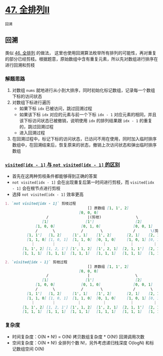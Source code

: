 # [47. 全排列II](https://leetcode-cn.com/problems/permutations-ii/solution/quan-pai-lie-ii-by-leetcode-solution/)

`回溯`

## 回溯

类似 [46. 全排列](https://leetcode-cn.com/problems/permutations/solution/quan-pai-lie-by-leetcode-solution-2/) 的做法，
这里也使用回溯算法枚举所有排列的可能性，再对重复的部分已经剪枝。根据题意，原始数组中含有重复元素，所以先对数组进行排序在进行回溯和剪枝

### 解题思路

1. 对数组 `nums` 就地进行从小到大排序，同时初始化标记数组，记录每一个数组下标的访问状态
2. 对数组下标进行遍历
    - 如果下标 `idx` 已被访问，跳过回溯过程
    - 如果该下标 `idx` 对应的元素与前一个下标 `idx - 1` 对应元素的相同，并且该下标访问状态已被撤销，说明使用 `idx` 的排列结果跟 `idx - 1` 的重复的，跳过回溯过程
    - 进入回溯过程
3. 在回溯过程中，标记下标的访问状态，已访问不用在使用，同时加入临时排序数组中，在回溯结束后，恢复原来的状态，撤销上次访问状态和弹出临时排序数组

### [`visited[idx - 1]` 与 `not visited[idx - 1]` 的区别](https://leetcode-cn.com/problems/permutations-ii/solution/hui-su-suan-fa-python-dai-ma-java-dai-ma-by-liwe-2/)

- 首先在这两种剪枝条件都能够得到正确的答案
- `not visited[idx - 1]` 会在出现重复后第一时间进行剪枝，而 `visited[idx - 1]` 会在根节点进行剪枝
- 选择 `not visited[idx - 1]` 效率更高

```markdown
1. `not visited[idx - 1]` 剪枝过程
                                      [] 原数组 [1, 1', 2]
                                  [0, 0, 0]
                   /                  |(剪枝)                \  
                 [1]                 [1']                   [2]
              [1, 0, 0]            [0, 1, 0]               [0, 0, 1]
              /       \            /        \              /       \(剪枝)
          [1, 1']   [1, 2]     [1', 1]    [1', 2]       [2, 1]    [2, 1']
          [1, 1, 0] [1, 0, 1]  [1, 1, 0]  [0, 1, 0]     [1, 0, 1] [0, 1, 1]
            ｜        ｜          ｜          ｜           ｜         ｜
        [1, 1', 2] [1, 2, 1'] [1', 1, 2]  [1', 2, 1]  [2, 1, 1']  [2, 1', 1]
        [1, 1, 1]  [1, 1, 1]  [1, 1, 1]   [1, 1, 1]   [1, 1, 1]   [1, 1, 1]

2. `visited[idx - 1]` 剪枝过程
                                      [] 原数组 [1, 1', 2]
                                  [0, 0, 0]
                   /                  |                     \  
                 [1]                 [1']                   [2]
              [1, 0, 0]            [0, 1, 0]               [0, 0, 1]
              /       \            /        \              /       \
          [1, 1']   [1, 2]     [1', 1]    [1', 2]       [2, 1]    [2, 1']
          [1, 1, 0] [1, 0, 1]  [1, 1, 0]  [0, 1, 0]     [1, 0, 1] [0, 1, 1]
            ｜        ｜          ｜          ｜           ｜         ｜
        [1, 1', 2] [1, 2, 1'] [1', 1, 2]  [1', 2, 1]  [2, 1, 1']  [2, 1', 1]
        [1, 1, 1]  [1, 1, 1]  [1, 1, 1]   [1, 1, 1]   [1, 1, 1]   [1, 1, 1]
```

### 复杂度

- 时间复杂度：O(N * N!) = O(N) 拷贝数组复杂度 * O(N!) 回溯调用次数
- 空间复杂度：O(N * N!) 全排列个数 N!，另外考虑递归栈深度 O(logN) 和标记数组空间 O(N)
